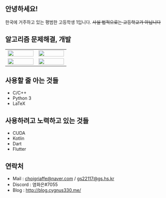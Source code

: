 ## 안녕하세요!

한국에 거주하고 있는 평범한 고등학생 1입니다.
~~사실 법적으로는 고등학교가 아닙니다~~

## 알고리즘 문제해결, 개발

<table><tr><td valign="top" width="20%">
<img src="http://mazassumnida.wtf/api/v2/generate_badge?boj=sivcde0405" align="left" style="width: 100%" /><td valign="top" width="20%">
<img src="http://mazandi.herokuapp.com/api?handle=sivcde0405&theme=warm" align="left" style="width: 100%" /></tr><tr><td>
 <img src="https://github-readme-stats.vercel.app/api?username=cygnus330&show_icons=true&count_private=true&hide_border=true" align="left" style="width: 100%" /><td>
<img src="https://github-readme-stats.vercel.app/api/top-langs/?username=cygnus330&hide_border=true&layout=compact" align="left" style="width: 100%" />
</td></tr></table>

## 사용할 줄 아는 것들

* C/C++
* Python 3
* LaTeX

## 사용하려고 노력하고 있는 것들

* CUDA
* Kotlin
* Dart
* Flutter

## 연락처

* Mail : choigriaffe@naver.com / gs22117@gs.hs.kr
* Discord : 염화은#7055
* Blog : http://blog.cygnus330.me/

